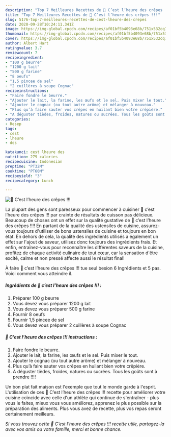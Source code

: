 ```yaml
---
description: "Top 7 Meilleures Recettes de 🥞 C’est l’heure des crêpes !!!"
title: "Top 7 Meilleures Recettes de 🥞 C’est l’heure des crêpes !!!"
slug: 5176-top-7-meilleures-recettes-de-cest-lheure-des-crepes
date: 2020-09-28T10:24:11.341Z
image: https://img-global.cpcdn.com/recipes/af01bf5b4093e68b/751x532cq70/🥞-cest-lheure-des-crepes-photo-principale-de-la-recette.jpg
thumbnail: https://img-global.cpcdn.com/recipes/af01bf5b4093e68b/751x532cq70/🥞-cest-lheure-des-crepes-photo-principale-de-la-recette.jpg
cover: https://img-global.cpcdn.com/recipes/af01bf5b4093e68b/751x532cq70/🥞-cest-lheure-des-crepes-photo-principale-de-la-recette.jpg
author: Albert Hart
ratingvalue: 3.7
reviewcount: 7
recipeingredient:
- "100 g beurre"
- "1200 g lait"
- "500 g farine"
- "8 oeufs"
- "1,5 pincee de sel"
- "2 cuillères à soupe Cognac"
recipeinstructions:
- "Faire fondre le beurre."
- "Ajouter le lait, la farine, les œufs et le sel. Puis mixer le tout."
- "Ajouter le cognac (ou tout autre arôme) et mélanger à nouveau."
- "Plus qu’à faire sauter vos crêpes en huilant bien votre crêpière."
- "A déguster tièdes, froides, natures ou sucrées. Tous les goûts sont à prendre !!!!"
categories:
- Resep
tags:
- cest
- lheure
- des

katakunci: cest lheure des 
nutrition: 279 calories
recipecuisine: Indonesian
preptime: "PT32M"
cooktime: "PT60M"
recipeyield: "3"
recipecategory: Lunch

---
```



![🥞 C’est l’heure des crêpes !!!](https://img-global.cpcdn.com/recipes/af01bf5b4093e68b/751x532cq70/🥞-cest-lheure-des-crepes-photo-principale-de-la-recette.jpg)

La plupart des gens sont paresseux pour commencer à cuisiner 🥞 c’est l’heure des crêpes !!! par crainte de résultats de cuisson pas délicieux. Beaucoup de choses ont un effet sur la qualité gustative de 🥞 c’est l’heure des crêpes !!!! En partant de la qualité des ustensiles de cuisine, assurez-vous toujours d'utiliser de bons ustensiles de cuisine et toujours en bon état. En dehors de cela, la qualité des ingrédients utilisés a également un effet sur l'ajout de saveur, utilisez donc toujours des ingrédients frais. Et enfin, entraînez-vous pour reconnaître les différentes saveurs de la cuisine, profitez de chaque activité culinaire de tout cœur, car la sensation d'être excité, calme et non pressé affecte aussi le résultat final!

<!--inarticleads1-->

À faire 🥞 c’est l’heure des crêpes !!! tue seul besion 6 Ingrédients et 5 pas. Voici comment vous atteindre il.

##### Ingrédients de 🥞 c’est l’heure des crêpes !!! :

1. Préparer 100 g beurre
1. Vous devez vous préparer 1200 g lait
1. Vous devez vous préparer 500 g farine
1. Fournir 8 oeufs
1. Fournir 1,5 pincee de sel
1. Vous devez vous préparer 2 cuillères à soupe Cognac




<!--inarticleads2-->

##### 🥞 C’est l’heure des crêpes !!! instructions :

1. Faire fondre le beurre.
1. Ajouter le lait, la farine, les œufs et le sel. Puis mixer le tout.
1. Ajouter le cognac (ou tout autre arôme) et mélanger à nouveau.
1. Plus qu’à faire sauter vos crêpes en huilant bien votre crêpière.
1. A déguster tièdes, froides, natures ou sucrées. Tous les goûts sont à prendre !!!!




<!--inarticleads1-->

<p>
Un bon plat fait maison est l'exemple que tout le monde garde à l'esprit. L'utilisation de ces 🥞 C’est l’heure des crêpes !!! recette pour améliorer votre cuisine coïncide avec celle d'un athlète qui continue de s'entraîner - plus vous le faites, mieux vous vous améliorez, apprenez le plus possible sur la préparation des aliments. Plus vous avez de recette, plus vos repas seront certainement meilleurs.
</p>

<p>
<i>Si vous trouvez cette 🥞 C’est l’heure des crêpes !!! recette utile, partagez-la avec vos amis ou votre famille, merci et bonne chance.</i>
</p>
